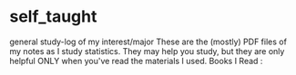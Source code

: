# self_taught
general study-log of my interest/major
These are the (mostly) PDF files of my notes as I study statistics. 
They may help you study, but they are only helpful ONLY when you've read the materials I used. 
Books I Read : 
